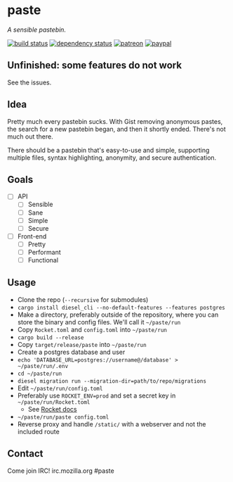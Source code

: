 # paste

*A sensible pastebin.*

[![build status](https://travis-ci.org/jkcclemens/paste.svg?branch=master)](https://travis-ci.org/jkcclemens/paste)
[![dependency status](https://deps.rs/repo/github/jkcclemens/paste/status.svg)](https://deps.rs/repo/github/jkcclemens/paste)
[![patreon](https://img.shields.io/badge/donate-patreon-blue.svg)](https://www.patreon.com/jkcclemens/overview)
[![paypal](https://img.shields.io/badge/donate-paypal-blue.svg)](https://paypal.me/jkcclemens)

## Unfinished: some features do not work

See the issues.

## Idea

Pretty much every pastebin sucks. With Gist removing anonymous pastes, the search for a new pastebin
began, and then it shortly ended. There's not much out there.

There should be a pastebin that's easy-to-use and simple, supporting multiple files, syntax
highlighting, anonymity, and secure authentication.

## Goals

- [ ] API
  - [ ] Sensible
  - [ ] Sane
  - [ ] Simple
  - [ ] Secure
- [ ] Front-end
  - [ ] Pretty
  - [ ] Performant
  - [ ] Functional

## Usage

- Clone the repo (`--recursive` for submodules)
- `cargo install diesel_cli --no-default-features --features postgres`
- Make a directory, preferably outside of the repository, where you can store the binary and config
  files. We'll call it `~/paste/run`
- Copy `Rocket.toml` and `config.toml` into `~/paste/run`
- `cargo build --release`
- Copy `target/release/paste` into `~/paste/run`
- Create a postgres database and user
- `echo 'DATABASE_URL=postgres://username@/database' > ~/paste/run/.env`
- `cd ~/paste/run`
- `diesel migration run --migration-dir=path/to/repo/migrations`
- Edit `~/paste/run/config.toml`
- Preferably use `ROCKET_ENV=prod` and set a secret key in `~/paste/run/Rocket.toml`
  - See [Rocket docs](https://rocket.rs/guide/configuration/)
- `~/paste/run/paste config.toml`
- Reverse proxy and handle `/static/` with a webserver and not the included route

## Contact

Come join IRC! irc.mozilla.org #paste
